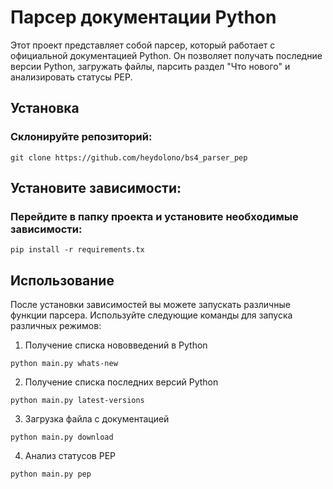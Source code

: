 # Парсер документации Python
Этот проект представляет собой парсер, который работает с официальной документацией Python. Он позволяет получать последние версии Python, загружать файлы, парсить раздел "Что нового" и анализировать статусы PEP.

## Установка
### Склонируйте репозиторий:

```
git clone https://github.com/heydolono/bs4_parser_pep
```

## Установите зависимости:
### Перейдите в папку проекта и установите необходимые зависимости:

```
pip install -r requirements.tx
```

## Использование
После установки зависимостей вы можете запускать различные функции парсера. Используйте следующие команды для запуска различных режимов:

1. Получение списка нововведений в Python

```
python main.py whats-new
```
2. Получение списка последних версий Python

```
python main.py latest-versions
```

3. Загрузка файла с документацией

```
python main.py download
```

4. Анализ статусов PEP

```
python main.py pep
```